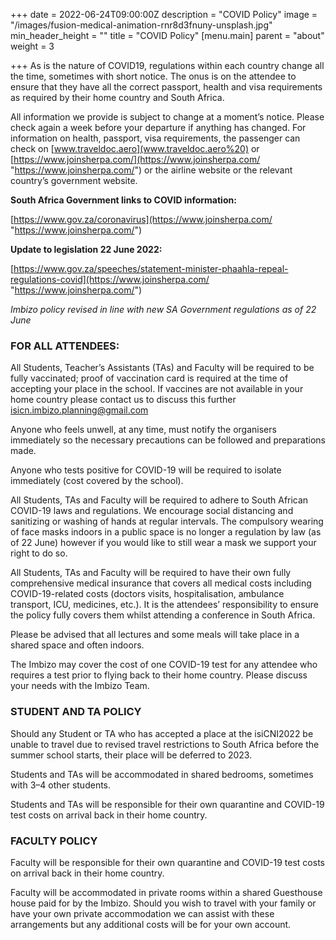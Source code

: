 +++
date = 2022-06-24T09:00:00Z
description = "COVID Policy"
image = "/images/fusion-medical-animation-rnr8d3fnuny-unsplash.jpg"
min_header_height = ""
title = "COVID Policy"
[menu.main]
parent = "about"
weight = 3

+++
As is the nature of COVID19, regulations within each country change all the time, sometimes with short notice. The onus is on the attendee to ensure that they have all the correct passport, health and visa requirements as required by their home country and South Africa.

All information we provide is subject to change at a moment’s notice. Please check again a week before your departure if anything has changed. For information on health, passport, visa requirements, the passenger can check on [www.traveldoc.aero](www.traveldoc.aero%20) or [https://www.joinsherpa.com/](https://www.joinsherpa.com/ "https://www.joinsherpa.com/") or the airline website or the relevant country’s government website.

**South Africa Government links to COVID information:**

[https://www.gov.za/coronavirus](https://www.joinsherpa.com/ "https://www.joinsherpa.com/")

**Update to legislation 22 June 2022:**

[https://www.gov.za/speeches/statement-minister-phaahla-repeal-regulations-covid](https://www.joinsherpa.com/ "https://www.joinsherpa.com/")

_Imbizo policy revised in line with new SA Government regulations as of 22 June_

### FOR ALL ATTENDEES:

All Students, Teacher’s Assistants (TAs) and Faculty will be required to be fully vaccinated; proof of vaccination card is required at the time of accepting your place in the school. If vaccines are not available in your home country please contact us to discuss this further isicn.imbizo.planning@gmail.com

Anyone who feels unwell, at any time, must notify the organisers immediately so the necessary precautions can be followed and preparations made.

Anyone who tests positive for COVID-19 will be required to isolate immediately (cost covered by the school).

All Students, TAs and Faculty will be required to adhere to South African COVID-19 laws and regulations. We encourage social distancing and sanitizing or washing of hands at regular intervals. The compulsory wearing of face masks indoors in a public space is no longer a regulation by law (as of 22 June) however if you would like to still wear a mask we support your right to do so.

All Students, TAs and Faculty will be required to have their own fully comprehensive medical insurance that covers all medical costs including COVID-19-related costs (doctors visits, hospitalisation, ambulance transport, ICU, medicines, etc.). It is the attendees’ responsibility to ensure the policy fully covers them whilst attending a conference in South Africa.

Please be advised that all lectures and some meals will take place in a shared space and often indoors.

The Imbizo may cover the cost of one COVID-19 test for any attendee who requires a test prior to flying back to their home country. Please discuss your needs with the Imbizo Team.

### STUDENT AND TA POLICY

Should any Student or TA who has accepted a place at the isiCNI2022 be unable to travel due to revised travel restrictions to South Africa before the summer school starts, their place will be deferred to 2023.

Students and TAs will be accommodated in shared bedrooms, sometimes with 3–4 other students.

Students and TAs will be responsible for their own quarantine and COVID-19 test costs on arrival back in their home country.

### FACULTY POLICY

Faculty will be responsible for their own quarantine and COVID-19 test costs on arrival back in their home country.

Faculty will be accommodated in private rooms within a shared Guesthouse house paid for by the Imbizo. Should you wish to travel with your family or have your own private accommodation we can assist with these arrangements but any additional costs will be for your own account.